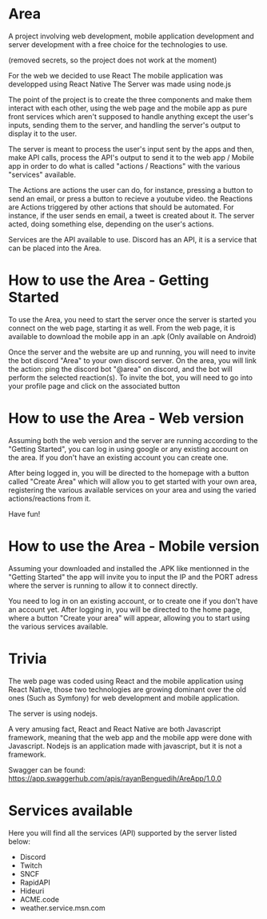 
# Area 

A project involving web development, mobile application development and server development with a free choice for the technologies to use.

(removed secrets, so the project does not work at the moment)

For the web we decided to use React
The mobile application was developped using React Native
The Server was made using node.js

The point of the project is to create the three components and make them interact with each other, using the web page and the mobile app as pure front services which aren't supposed to handle anything except the user's inputs, sending them to the server, and handling the server's output to display it to the user.

The server is meant to process the user's input sent by the apps and then, make API calls, process the API's output to send it to the web app / Mobile app in order to do what is called "actions / Reactions" with the various "services" available.


The Actions are actions the user can do, for instance, pressing a button to send an email, or press a button to recieve a youtube video.
the Reactions are Actions triggered by other actions that should be automated. For instance, if the user sends en email, a tweet is created about it. The server acted, doing something else, depending on the user's actions.

Services are the API available to use. Discord has an API, it is a service that can be placed into the Area.

# How to use the Area - Getting Started

To use the Area, you need to start the server once the server is started you connect on the web page, starting it as well.
From the web page, it is available to download the mobile app in an .apk (Only available on Android)

Once the server and the website are up and running, you will need to invite the bot discord "Area" to your own discord server.
On the area, you will link the action: ping the discord bot "@area" on discord, and the bot will perform the selected reaction(s).
To invite the bot, you will need to go into your profile page and click on the associated button

# How to use the Area - Web version
Assuming both the web version and the server are running according to the "Getting Started", you can log in using google or any existing account on the area. If you don't have an existing account you can create one.

After being logged in, you will be directed to the homepage with a button called "Create Area" which will allow you to get started with your own area, registering the various available services on your area and using the varied actions/reactions from it.

Have fun!


# How to use the Area - Mobile version
Assuming your downloaded and installed the .APK like mentionned in the "Getting Started" the app will invite you to input the IP and the PORT adress where the server is running to allow it to connect directly.

You need to log in on an existing account, or to create one if you don't have an account yet.
After logging in, you will be directed to the home page, where a button "Create your area" will appear, allowing you to start using the various services available.



# Trivia
The web page was coded using React and the mobile application using React Native, those two technologies are growing dominant over the old ones (Such as Symfony) for web development and mobile application.

The server is using nodejs.

A very amusing fact, React and React Native are both Javascript framework, meaning that the web app and the mobile app were done with Javascript.
Nodejs is an application made with javascript, but it is not a framework.

Swagger can be found: 
https://app.swaggerhub.com/apis/rayanBenguedih/AreApp/1.0.0

# Services available
Here you will find all the services (API) supported by the server listed below:

- Discord
- Twitch
- SNCF
- RapidAPI
- Hideuri
- ACME.code
- weather.service.msn.com
